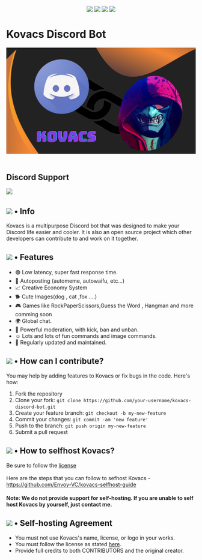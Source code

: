 <p align="center">
  <a href="//discord.gg/R3QJpAf5bk"><img src="https://img.shields.io/discord/885559521085362177?logo=discord"></a>
  <a href="//github.com/Envoy-VC/kovacs-discord-bot/commits/main"><img src="https://img.shields.io/github/last-commit/Envoy-VC/kovacs-discord-bot"></a>
  <a href="https://github.com/Envoy-VC/kovacs-discord-bot/blob/master/LICENSE"><img src="https://img.shields.io/github/license/Envoy-VC/kovacs-discord-bot"></a>
  <a href="//github.com/Envoy-VC/kovacs-discord-bot"><img src="https://img.shields.io/github/languages/code-size/Envoy-VC/kovacs-discord-bot"></a>

</p>

# Kovacs Discord Bot
<img src="./assets/banner.png">
<br>
<br>

## Discord Support

<a href="https://discord.gg/R3QJpAf5bk"><img src="https://discordapp.com/api/guilds/885559521085362177/widget.png?style=banner2"></a>

<h2><img src="https://cdn.discordapp.com/emojis/766498653753049109.png?v=1" height="20px"> • Info</h2>

<p>Kovacs is a multipurpose Discord bot that was designed to make your Discord life easier and cooler. It is also an open source project which other developers can contribute to and work on it together.</p>

<h2><img src="https://cdn.discordapp.com/emojis/818758128329556018.gif?v=1" height="20px"> • Features</h2>
<ul>
  <li>🟢 Low latency, super fast response time.</li>
  <li>📨 Autoposting (automeme, autowaifu, etc...)</li>
  <li>📈 Creative Economy System</li>
  <li>🐕 Cute Images(dog , cat ,fox ....)</li>
  <li>🎮 Games like RockPaperScissors,Guess the Word , Hangman and more comming soon</li>

  <li>🌍 Global chat.</li>
  <li>🔨 Powerful moderation, with kick, ban and unban.</li>
  <li>☺️ Lots and lots of fun commands and image commands.</li>
  <li>🎀 Regularly updated and maintained.</li>
</ul>

<h2><img src="https://cdn.discordapp.com/emojis/791817532901949440.png?v=1" height="20px"> • How can I contribute?</h2>
<p>You may help by adding features to Kovacs or fix bugs in the code. Here's how:</p>
<ol>
  <li>Fork the repository</li>
  <li>Clone your fork: <code>git clone https://github.com/your-username/kovacs-discord-bot.git</code></li>
  <li>Create your feature branch: <code>git checkout -b my-new-feature</code></li>
  <li>Commit your changes: <code>git commit -am 'new feature'</code></li>
  <li>Push to the branch: <code>git push origin my-new-feature</code></li>
  <li>Submit a pull request</li>
</ol>


<h2><img src="https://cdn.discordapp.com/emojis/585956493392871424.png?v=1" height="20px"> • How to selfhost Kovacs?</h2>

Be sure to follow the [license](https://github.com/Envoy-VC/kovacs-discord-bot/blob/master/LICENSE) <br>
<br>
Here are the steps that you can follow to sefhost Kovacs - https://github.com/Envoy-VC/kovacs-selfhost-guide

<h4><b>Note:</b> We do not provide support for self-hosting. If you are unable to self host Kovacs by yourself, just contact me.</h4>

<h2><img src="https://cdn.discordapp.com/emojis/787059013942509609.png?v=1" height="20px"> • Self-hosting Agreement</h2>

- You must not use Kovacs's name, license, or logo in your works.
- You must follow the license as stated [here](https://github.com/Envoy-VC/kovacs-discord-bot/blob/master/LICENSE).
- Provide full credits to both CONTRIBUTORS and the original creator.